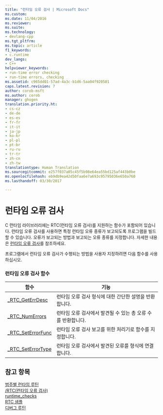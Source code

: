 ```yaml
---
title: "런타임 오류 검사 | Microsoft Docs"
ms.custom: 
ms.date: 11/04/2016
ms.reviewer: 
ms.suite: 
ms.technology:
- devlang-cpp
ms.tgt_pltfrm: 
ms.topic: article
f1_keywords:
- c.runtime
dev_langs:
- C++
helpviewer_keywords:
- run-time error checking
- run-time errors, checking
ms.assetid: c965dd01-57ad-4a3c-b1d6-5aa04f920501
caps.latest.revision: 7
author: corob-msft
ms.author: corob
manager: ghogen
translation.priority.ht:
- cs-cz
- de-de
- es-es
- fr-fr
- it-it
- ja-jp
- ko-kr
- pl-pl
- pt-br
- ru-ru
- tr-tr
- zh-cn
- zh-tw
translationtype: Human Translation
ms.sourcegitcommit: e257f037a05c45f5b98e64ea55bd125af443b0be
ms.openlocfilehash: eb9db9ea42d50faa6e7a693c95795036e650a760
ms.lasthandoff: 03/30/2017

---
```

# <a name="run-time-error-checking"></a>런타임 오류 검사
C 런타임 라이브러리에는 RTC(런타임 오류 검사)를 지원하는 함수가 포함되어 있습니다. 런타임 오류 검사를 사용하면 특정 런타임 오류 종류가 보고되도록 프로그램을 빌드할 수 있습니다. 오류가 보고되는 방법과 보고되는 오류 종류를 지정합니다. 자세한 내용은 [런타임 오류 검사](http://msdn.microsoft.com/Library/dc7b2f1e-5ff6-42e0-89b3-dc9dead83ee1)를 참조하세요.  
  
 프로그램에서 런타임 오류 검사가 수행되는 방법을 사용자 지정하려면 다음 함수를 사용하십시오.  
  
### <a name="run-time-error-checking-functions"></a>런타임 오류 검사 함수  
  
|함수|기능|  
|--------------|---------|  
|[_RTC_GetErrDesc](../c-runtime-library/reference/rtc-geterrdesc.md)|런타임 오류 검사 형식에 대한 간단한 설명을 반환합니다.|  
|[_RTC_NumErrors](../c-runtime-library/reference/rtc-numerrors.md)|런타임 오류 검사에서 발견될 수 있는 총 오류 수를 반환합니다.|  
|[_RTC_SetErrorFunc](../c-runtime-library/reference/rtc-seterrorfunc.md)|런타임 오류 검사 보고를 위한 처리기로 함수를 지정합니다.|  
|[_RTC_SetErrorType](../c-runtime-library/reference/rtc-seterrortype.md)|런타임 오류 검사에서 발견된 오류를 형식에 연결합니다.|  
  
## <a name="see-also"></a>참고 항목  
 [범주별 런타임 루틴](../c-runtime-library/run-time-routines-by-category.md)   
 [/RTC(런타임 오류 검사)](../build/reference/rtc-run-time-error-checks.md)   
 [runtime_checks](../preprocessor/runtime-checks.md)   
 [RTC 샘플](http://msdn.microsoft.com/en-us/b3415b09-f6fd-43dc-8c02-9a910bc2574e)   
 [디버그 루틴](../c-runtime-library/debug-routines.md)
